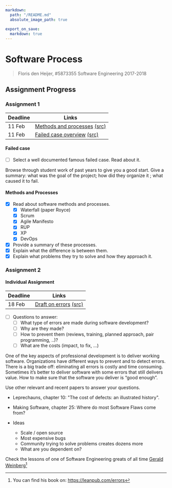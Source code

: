 ```yaml
---
markdown:
  path: "/README.md"
  absolute_image_path: true
  
export_on_save:
  markdown: true
---
```

# Software Process

> Floris den Heijer, #5873355
> Software Engineering 2017-2018

## Assignment Progress

### Assignment 1

| Deadline | Links                                      |
| -------- | ------------------------------------------ |
| 11 Feb   | [Methods and processes](/handin/Ass1_Methods.md) [(src)](/src/Ass1_Methods.md)   |
| 11 Feb   | [Failed case overview](/handin/Ass1_FailedCase.md) [(src)](/src/Ass1_FailedCase.md)|

#### Failed case

- [ ] Select a well documented famous failed case. Read about it.

Browse through student work of past years to give you a good start. Give a summary: what was the goal of the project; how did they organize it ; what caused it to fail.

#### Methods and Processes

- [x] Read about software methods and processes.
    - [x] Waterfall (paper Royce)
    - [x] Scrum
    - [x] Agile Manifesto
    - [x] RUP
    - [x] XP
    - [x] DevOps
- [x] Provide a summary of these processes.
- [x] Explain what the difference is between them.
- [x] Explain what problems they try to solve and how they approach it.

### Assignment 2

#### Individual Assignment

| Deadline | Links                             |
| -------- | --------------------------------- |
| 18 Feb   | [Draft on errors](/handin/Ass2_Errors.md) [(src)](/src/Ass2_Errors.md) |

- [ ] Questions to answer:
    - [ ] What type of errors are made during software development?
    - [ ] Why are they made?
    - [ ] How to prevent them (reviews, training, planned approach, pair programming, ..)?
    - [ ] What are the costs (impact, to fix, …)

One of the key aspects of professional development is to deliver working software. Organizations have different ways to prevent and to detect errors. There is a big trade off: eliminating all errors is costly and time consuming. Sometimes it’s better to deliver software with some errors that still delivers value. How to make sure that the software you deliver is “good enough”.

Use other relevant and recent papers to answer your questions.

- Leprechauns, chapter 10: "The cost of defects: an illustrated history".
- Making Software, chapter 25: Where do most Software Flaws come from?

- Ideas
    - Scale / open source
    - Most expensive bugs
    - Community trying to solve problems creates dozens more
    - What are you dependent on?

Check the lessons of one of Software Engineering greats of all time [Gerald Weinberg](http://www.se-radio.net/2017/01/se-radio-episode-280-gerald-weinberg-on-bugs-errors-and-software-quality/)[^1]

[^1]: You can find his book on: <https://leanpub.com/errors>
